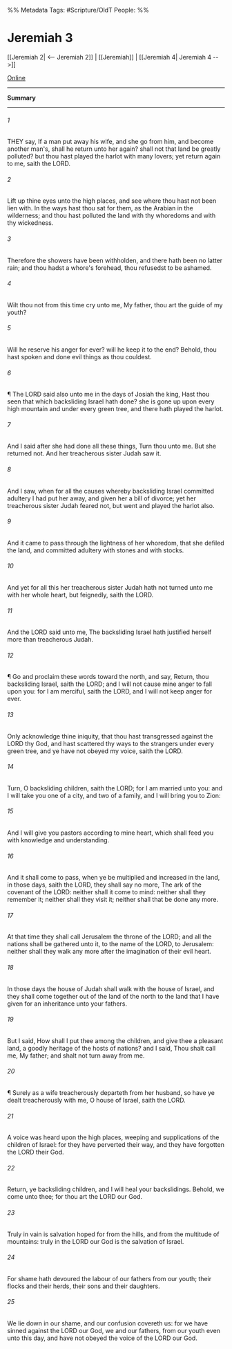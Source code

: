 

%% Metadata
Tags: #Scripture/OldT
People: 
%%
# Jeremiah 3
[[Jeremiah 2| <-- Jeremiah 2]] | [[Jeremiah]] | [[Jeremiah 4| Jeremiah 4 -->]]

[Online](https://churchofjesuschrist.org/study/scriptures/ot/jer/3?lang=eng)

---
__Summary__



---

###### 1
THEY say, If a man put away his wife, and she go from him, and become another man's, shall he return unto her again?  shall not that land be greatly polluted?  but thou hast played the harlot with many lovers; yet return again to me, saith the LORD.
###### 2
Lift up thine eyes unto the high places, and see where thou hast not been lien with.  In the ways hast thou sat for them, as the Arabian in the wilderness; and thou hast polluted the land with thy whoredoms and with thy wickedness.
###### 3
Therefore the showers have been withholden, and there hath been no latter rain; and thou hadst a whore's forehead, thou refusedst to be ashamed.
###### 4
Wilt thou not from this time cry unto me, My father, thou art the guide of my youth?
###### 5
Will he reserve his anger for ever?  will he keep it to the end?  Behold, thou hast spoken and done evil things as thou couldest.
###### 6
¶ The LORD said also unto me in the days of Josiah the king, Hast thou seen that which backsliding Israel hath done?  she is gone up upon every high mountain and under every green tree, and there hath played the harlot.
###### 7
And I said after she had done all these things, Turn thou unto me.  But she returned not.  And her treacherous sister Judah saw it.
###### 8
And I saw, when for all the causes whereby backsliding Israel committed adultery I had put her away, and given her a bill of divorce; yet her treacherous sister Judah feared not, but went and played the harlot also.
###### 9
And it came to pass through the lightness of her whoredom, that she defiled the land, and committed adultery with stones and with stocks.
###### 10
And yet for all this her treacherous sister Judah hath not turned unto me with her whole heart, but feignedly, saith the LORD.
###### 11
And the LORD said unto me, The backsliding Israel hath justified herself more than treacherous Judah.
###### 12
¶ Go and proclaim these words toward the north, and say, Return, thou backsliding Israel, saith the LORD; and I will not cause mine anger to fall upon you: for I am merciful, saith the LORD, and I will not keep anger for ever.
###### 13
Only acknowledge thine iniquity, that thou hast transgressed against the LORD thy God, and hast scattered thy ways to the strangers under every green tree, and ye have not obeyed my voice, saith the LORD.
###### 14
Turn, O backsliding children, saith the LORD; for I am married unto you: and I will take you one of a city, and two of a family, and I will bring you to Zion:
###### 15
And I will give you pastors according to mine heart, which shall feed you with knowledge and understanding.
###### 16
And it shall come to pass, when ye be multiplied and increased in the land, in those days, saith the LORD, they shall say no more, The ark of the covenant of the LORD: neither shall it come to mind: neither shall they remember it; neither shall they visit it; neither shall that be done any more.
###### 17
At that time they shall call Jerusalem the throne of the LORD; and all the nations shall be gathered unto it, to the name of the LORD, to Jerusalem: neither shall they walk any more after the imagination of their evil heart.
###### 18
In those days the house of Judah shall walk with the house of Israel, and they shall come together out of the land of the north to the land that I have given for an inheritance unto your fathers.
###### 19
But I said, How shall I put thee among the children, and give thee a pleasant land, a goodly heritage of the hosts of nations?  and I said, Thou shalt call me, My father; and shalt not turn away from me.
###### 20
¶ Surely as a wife treacherously departeth from her husband, so have ye dealt treacherously with me, O house of Israel, saith the LORD.
###### 21
A voice was heard upon the high places, weeping and supplications of the children of Israel: for they have perverted their way, and they have forgotten the LORD their God.
###### 22
Return, ye backsliding children, and I will heal your backslidings.  Behold, we come unto thee; for thou art the LORD our God.
###### 23
Truly in vain is salvation hoped for from the hills, and from the multitude of mountains: truly in the LORD our God is the salvation of Israel.
###### 24
For shame hath devoured the labour of our fathers from our youth; their flocks and their herds, their sons and their daughters.
###### 25
We lie down in our shame, and our confusion covereth us: for we have sinned against the LORD our God, we and our fathers, from our youth even unto this day, and have not obeyed the voice of the LORD our God.



